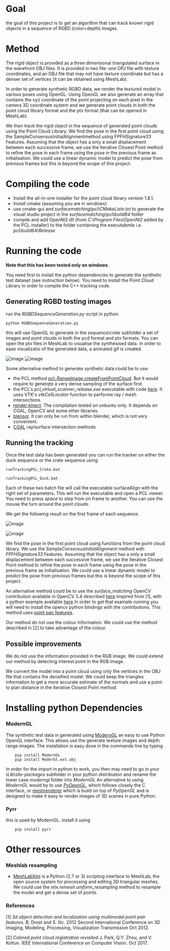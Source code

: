 # Goal 

the goal of this project is to get an algorithm that can track known rigid objects in a sequence of RGBD (color+depth) images. 

# Method

The rigid object is provided as a three dimensional triangulated surface in the wavefront OBJ files. It is provided in two file: one OPJ file with texture coordinates, and an OBJ file that may not have texture coordinate but has a denser set of vertices (it can be obtained using MeshLab).

In order to generate synthetic RGBD data, we render the textured model in various poses using OpenGL. Using OpenGL we also generate an array that contains the xyz coordinate of the point projecting on each pixel in the camera 3D coordinate system and we generate point clouds in both the point cloud library format and the ptx format (that can be opened in MeshLab).

We then track the rigid object in the sequence of generated point clouds using the Point Cloud Library. We find the pose in the first point cloud using the SampleConsensusInitialAlignmentmethod using FPFHSignature33 Features. Assuming that the object has a only a small displacement between each successive frame, we use the Iterative Closest Point method to refine the pose in each frame using the pose in the previous frame as initialisation. We could use a linear dynamic model to predict the pose from previous frames but this is beyond the scope of this project.


# Compiling the code

* Install the all-in-one installer for the point cloud library version 1.8.1.
* Install cmake (assuming you are in windows)
* use cmake-gui and *surfacematching\pcl\CMakeLists.txt* to generate the visual studio project in the *surfacematching\pcl\build64* folder
* compile and add OpenNI2.dll (from *C:\Program Files\OpenNI2* added by the PCL installer) to the folder containing the executabmle i.e. *pcl\build64\Release*


# Running the code

**Note that this has been tested only on windows**.

You need first to install the python dependencies to generate the synthetic test dataset (see instruction below).
You need to install the Point Cloud Library in order to compile the C++ tracking code.


## Generating RGBD testing images

run the *RGBDSequenceGeneration.py* script in python 

	python RGBDSequenceGeneration.py

this will use OpenGL to generate in the *sequence\crate* subfolder a set of images and point clouds in both the pcd format and ptx formats. You can open the ptx files in MeshLab to visualise the synthesised data. In order to ease visualizatio of the generated data, a animated gif is created.


![image](./images/crate_rgbd.gif)
![image](./images/duck_rgbd.gif)
 
Some alternative method to generate synthetic data could be to use:

 * the PCL method [pcl::RangeImage.createFromPointCloud](http://pointclouds.org/documentation/tutorials/range_image_creation.php). But it would require to generqte a very dense sampling of the surface first.
 *  the PCL's *pcl\_virtual\_scanner\_release.exe* executable with code [here](https://github.com/PointCloudLibrary/pcl/blob/master/tools/virtual_scanner.cpp).  It uses VTK's *vtkCellLocator* function to performe ray / mesh intersections.
 * [render kinect](https://github.com/jbohg/render_kinect). The compilation tested on unbuntu only. It depends on CGAL, OpenCV and some other libraries.
* [blensor](http://www.blensor.org/). It can only be run from within blender, which is not very convenient.
* [CGAL](https://www.cgal.org/) ray/surface intersection methods

## Running the tracking

Once the test data has been generated you can run the tracker on either the duck sequence or the crate sequence using

	runTrackingPCL_Crate.bat
	
	runTrackingPCL_Duck.bat

Each of these two batch file will call the executable surfaceAlign with the right set of parameters.
This will run the executable and open a PCL viewer. You need to press *space* to step from on frame to another. You can use the mouse the turn around the point clouds.

We get the following result on the first frame of each sequence:

![image](./images/pcl_fitting_crate.png)

![image](./images/pcl_fitting_duck.png)

We find the pose in the first point cloud using functions from the  point cloud library. We use the *SampleConsensusInitialAlignment* method with  *FPFHSignature33* Features.
Assuming that the object has a only a small displacement between each successive frame, we use the Iterative Closest Point method to refine the pose in each frame using the pose in the previous frame as initialisation. We could use a linear dynamic model to predict the pose from previous frames but this is beyond the scope of this project.


An alternative method could be to use the *surface_matching* OpenCV contribution available in OpenCV 3.4 described [here](https://docs.opencv.org/3.0-beta/modules/surface_matching/doc/surface_matching.html) inspired from [1], with a python example available [here](https://github.com/opencv/opencv_contrib/tree/master/modules/surface_matching/samples)
In order to get that example running you will need to install the opencv python bindings with the contributions. This method uses [point pair features](https://docs.opencv.org/3.1.0/dc/d9b/classcv_1_1ppf__match__3d_1_1ICP.html). 

Our method do not use the colour information. We could use the method described in [2] to take advantage of the colour. 


## Possible improvements


We do not use the information provided in the RGB image. We could extend our method by detecting interest point in the RGB image.


We convert the model into a point cloud using only the vertices in the OBJ file that contains the densified model. We could keep the triangles information to get a more accurate estimate of the normals and use a point to plan distance in the Iterative Closest Point method.
 


# Installing python Dependencies 

### ModernGL

The synthetic test data in generated using [ModernGL](https://github.com/cprogrammer1994/ModernGL) an easy to use Python OpenGL interface. This allows use the generate texture images and depth range images.
The installation is easy done in the commande line by typing

		pip install ModernGL
		pip install ModerGl.ext.obj
		
In order for the import in python to work, you then may need to go in your *\Lib\site-packages* subfolder in your python distribution and rename the lower case *moderngl* folder into *ModernGL* 
An alternative to using *ModernGL* would by to use *[PyOpenGL](http://pyopengl.sourceforge.net/)*, which follows closely the C interface, or [meshrenderer](https://github.com/BerkeleyAutomation/meshrender) which is build on top of *PyOpenGL* and is designed to make it easy to render images of 3D scenes in pure Python.		

### Pyrr

this is used by ModernGL. install it using 

		pip install pyrr



# Other ressources


### Meshlab resampling

* [MeshLabXml](https://github.com/3DLIRIOUS/MeshLabXML) is a Python (2.7 or 3) scripting interface to MeshLab, the open source system for processing and editing 3D triangular meshes. We could use the *mlx.remesh.uniform_resampling* method to resample the model and get a dense set of points.

### References

[1] *3d object detection and localization using multimodal point pair
  features.* B. Drost and S. Ilic. 2012 Second International Conference on 3D Imaging, Modeling,
  Processing, Visualization Transmission Oct 2012.

[2] *Colored point cloud registration revisited* J. Park, Q.Y. Zhou, and V. Koltun. IEEE International Conference on Computer Vision. Oct 2017.
